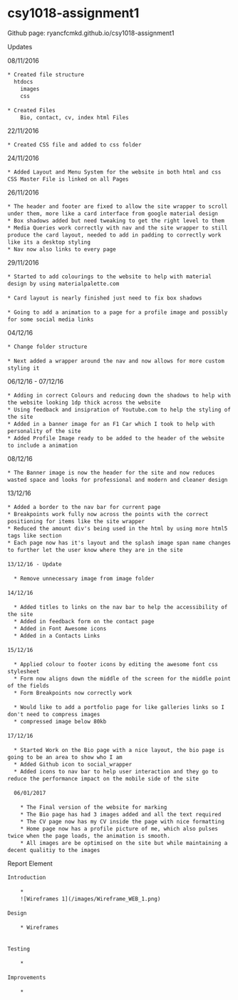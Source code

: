# csy1018-assignment1

Github page: ryancfcmkd.github.io/csy1018-assignment1

Updates

  08/11/2016

    * Created file structure
      htdocs
        images
        css

    * Created Files
        Bio, contact, cv, index html Files


  22/11/2016

    * Created CSS file and added to css folder

  24/11/2016

    * Added Layout and Menu System for the website in both html and css
    CSS Master File is linked on all Pages

  26/11/2016

    * The header and footer are fixed to allow the site wrapper to scroll under them, more like a card interface from google material design
    * Box shadows added but need tweaking to get the right level to them
    * Media Queries work correctly with nav and the site wrapper to still produce the card layout, needed to add in padding to correctly work like its a desktop styling
    * Nav now also links to every page

  29/11/2016

    * Started to add colourings to the website to help with material design by using materialpalette.com

    * Card layout is nearly finished just need to fix box shadows

    * Going to add a animation to a page for a profile image and possibly for some social media links

  04/12/16

    * Change folder structure

    * Next added a wrapper around the nav and now allows for more custom styling it

  06/12/16 - 07/12/16

    * Adding in correct Colours and reducing down the shadows to help with the website looking 1dp thick across the website
    * Using feedback and insipration of Youtube.com to help the styling of the site
    * Added in a banner image for an F1 Car which I took to help with personality of the site
    * Added Profile Image ready to be added to the header of the website to include a animation

  08/12/16

    * The Banner image is now the header for the site and now reduces wasted space and looks for professional and modern and cleaner design

  13/12/16

    * Added a border to the nav bar for current page
    * Breakpoints work fully now across the points with the correct positioning for items like the site wrapper
    * Reduced the amount div's being used in the html by using more html5 tags like section
    * Each page now has it's layout and the splash image span name changes to further let the user know where they are in the site

    13/12/16 - Update

      * Remove unnecessary image from image folder

    14/12/16

      * Added titles to links on the nav bar to help the accessibility of the site
      * Added in feedback form on the contact page
      * Added in Font Awesome icons
      * Added in a Contacts Links

    15/12/16

      * Applied colour to footer icons by editing the awesome font css stylesheet
      * Form now aligns down the middle of the screen for the middle point of the fields
      * Form Breakpoints now correctly work

      * Would like to add a portfolio page for like galleries links so I don't need to compress images
      * compressed image below 80kb

    17/12/16

      * Started Work on the Bio page with a nice layout, the bio page is going to be an area to show who I am
      * Added Github icon to social_wrapper
      * Added icons to nav bar to help user interaction and they go to reduce the performance impact on the mobile side of the site

      06/01/2017

        * The Final version of the website for marking
        * The Bio page has had 3 images added and all the text required
        * The CV page now has my CV inside the page with nice formatting
        * Home page now has a profile picture of me, which also pulses twice when the page loads, the animation is smooth.
        * All images are be optimised on the site but while maintaining a decent qualitiy to the images



Report Element

    Introduction

        *
        ![Wireframes 1](/images/Wireframe_WEB_1.png)

    Design

        * Wireframes


    Testing

        *

    Improvements

        *
